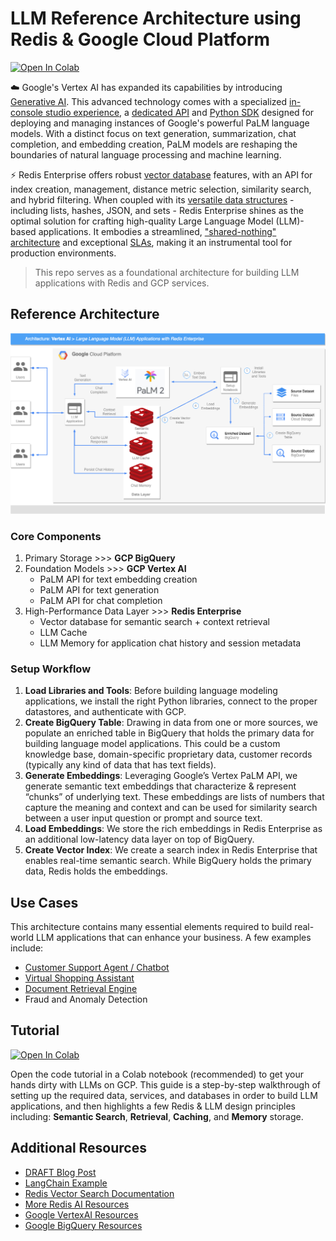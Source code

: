 # LLM Reference Architecture using Redis & Google Cloud Platform

<a href="https://colab.research.google.com/github/RedisVentures/redis-google-llms/blob/main/BigQuery_Palm_Redis.ipynb" target="_parent"><img src="https://colab.research.google.com/assets/colab-badge.svg" alt="Open In Colab"/></a>

☁️ Google's Vertex AI has expanded its capabilities by introducing [Generative AI](https://cloud.google.com/vertex-ai/docs/generative-ai/learn/overview). This advanced technology comes with a specialized [in-console studio experience](https://cloud.google.com/vertex-ai/docs/generative-ai/start/quickstarts/quickstart), a [dedicated API](https://cloud.google.com/vertex-ai/docs/generative-ai/start/quickstarts/api-quickstart) and [Python SDK](https://cloud.google.com/vertex-ai/docs/python-sdk/use-vertex-ai-python-sdk) designed for deploying and managing instances of Google's powerful PaLM language models. With a distinct focus on text generation, summarization, chat completion, and embedding creation, PaLM models are reshaping the boundaries of natural language processing and machine learning.

⚡ Redis Enterprise offers robust [vector database](https://redis.com/solutions/use-cases/vector-database) features, with an API for index creation, management, distance metric selection, similarity search, and hybrid filtering. When coupled with its [versatile data structures](https://redis.io/docs/data-types/) - including lists, hashes, JSON, and sets - Redis Enterprise shines as the optimal solution for crafting high-quality Large Language Model (LLM)-based applications. It embodies a streamlined, ["shared-nothing" architecture](https://redis.com/redis-enterprise/technology/redis-enterprise-cluster-architecture/) and exceptional [SLAs](https://redis.com/legal/redis-enterprise-cloud-service-level-agreement/), making it an instrumental tool for production environments.

>This repo serves as a foundational architecture for building LLM applications with Redis and GCP services.

## Reference Architecture

![](assets/GCP_RE_GenAI.drawio.png)

### Core Components
1. Primary Storage >>> **GCP BigQuery**
2. Foundation Models >>> **GCP Vertex AI**
    - PaLM API for text embedding creation
    - PaLM API for text generation
    - PaLM API for chat completion
3. High-Performance Data Layer >>> **Redis Enterprise**
    - Vector database for semantic search + context retrieval
    - LLM Cache
    - LLM Memory for application chat history and session metadata

### Setup Workflow
1. **Load Libraries and Tools**: Before building language modeling applications, we install the right Python libraries, connect to the proper datastores, and authenticate with GCP.
2. **Create BigQuery Table**: Drawing in data from one or more sources, we populate an enriched table in BigQuery that holds the primary data for building language model applications. This could be a custom knowledge base, domain-specific proprietary data, customer records (typically any kind of data that has text fields).
3. **Generate Embeddings**: Leveraging Google’s Vertex PaLM API, we generate semantic text embeddings that characterize & represent “chunks” of underlying text. These embeddings are lists of numbers that capture the meaning and context and can be used for similarity search between a user input question or prompt and source text.
4. **Load Embeddings**: We store the rich embeddings in Redis Enterprise as an additional low-latency data layer on top of BigQuery.
4. **Create Vector Index**: We create a search index in Redis Enterprise that enables real-time semantic search. While BigQuery holds the primary data, Redis holds the embeddings.

## Use Cases
This architecture contains many essential elements required to build real-world LLM applications that can enhance your business. A few examples include:

- [Customer Support Agent / Chatbot](examples/customer-support-agent/)
- [Virtual Shopping Assistant](https://github.com/RedisVentures/redis-langchain-chatbot)
- [Document Retrieval Engine](https://github.com/RedisVentures/rdis-arXiv-search)
- Fraud and Anomaly Detection

## Tutorial
<a href="https://colab.research.google.com/github/RedisVentures/redis-google-llms/blob/main/BigQuery_Palm_Redis.ipynb" target="_parent"><img src="https://colab.research.google.com/assets/colab-badge.svg" alt="Open In Colab"/></a>

Open the code tutorial in a Colab notebook (recommended) to get your hands dirty with LLMs on GCP. This guide is a step-by-step walkthrough of setting up the required data, services, and databases in order to build LLM applications, and then highlights a few Redis & LLM design principles including: **Semantic Search**, **Retrieval**, **Caching**, and **Memory** storage.


## Additional Resources
- [DRAFT Blog Post](https://docs.google.com/document/d/1nGelpYQaFcTd1lqLOC3W0ZoXVDNMiI3W3pG7LY4U3n4/edit?usp=sharing)
- [LangChain Example](https://github.com/antonum/Redis-Workshops/blob/main/05-LangChain_Redis/05.3_VertexAI_LangChain_Redis.ipynb)
- [Redis Vector Search Documentation](https://redis.io/docs/interact/search-and-query/search/vectors/)
- [More Redis AI Resources](https://github.com/RedisVentures)
- [Google VertexAI Resources](https://cloud.google.com/vertex-ai)
- [Google BigQuery Resources](https://cloud.google.com/bigquery)
